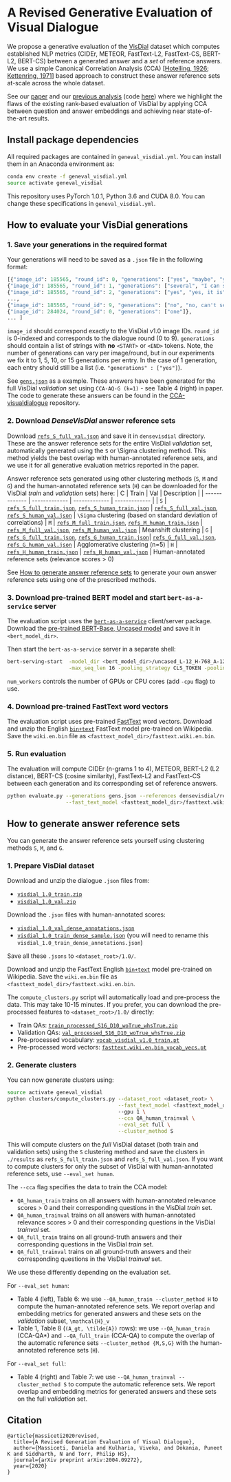 # A Revised Generative Evaluation of Visual Dialogue

We propose a generative evaluation of the [VisDial](http://www.visualdialog.org) dataset which computes established NLP metrics (CIDEr, METEOR, FastText-L2, FastText-CS, BERT-L2, BERT-CS) between a generated answer and a _set_ of reference answers. We use a simple Canonical Correlation Analysis (CCA) [[Hotelling, 1926](https://academic.oup.com/biomet/article/28/3-4/321/220073); [Kettenring, 1971](https://www.jstor.org/stable/2334380?seq=1#metadata_info_tab_contents)] based approach to construct these answer reference sets at-scale across the whole dataset.

See our [paper](https://arxiv.org/abs/2004.09272) and our [previous analysis](http://arxiv.org/abs/1812.06417) (code [here](https://github.com/danielamassiceti/CCA-visualdialogue)) where we highlight the flaws of the existing rank-based evaluation of VisDial by applying CCA between question and answer embeddings and achieving near state-of-the-art results.

## Install package dependencies

All required packages are contained in `geneval_visdial.yml`. You can install them in an Anaconda environment as:

```bash
conda env create -f geneval_visdial.yml
source activate geneval_visdial
```
This repository uses PyTorch 1.0.1, Python 3.6 and CUDA 8.0. You can change these specifications in `geneval_visdial.yml`.

## How to evaluate your VisDial generations

### 1. Save your generations in the required format

Your generations will need to be saved as a `.json` file in the following format:
```python
[{"image_id": 185565, "round_id": 0, "generations": ["yes", "maybe", "yes, I think so"]}, 
{"image_id": 185565, "round_id": 1, "generations": ["several", "I can see two", "2, I think", "not sure"]}, 
{"image_id": 185565, "round_id": 2, "generations": ["yes", "yes, it is"]}, 
..., 
{"image_id": 185565, "round_id": 9, "generations": ["no", "no, can't see"]}, 
{"image_id": 284024, "round_id": 0, "generations": ["one"]}, 
... ]
```
`image_id` should correspond exactly to the VisDial v1.0 image IDs. `round_id` is 0-indexed and corresponds to the dialogue round (0 to 9). `generations` should contain a list of strings with **no** `<START>` or `<END>` tokens. Note, the number of generations can vary per image/round, but in our experiments we fix it to 1, 5, 10, or 15 generations per entry. In the case of 1 generation, each entry should still be a list (i.e. `"generations" : ["yes"]`).

See [`gens.json`](https://github.com/danielamassiceti/cca_visdial/blob/geneval_visdial/gens.json) as a example. These answers have been generated for the full VisDial _validation_ set using `CCA-AQ-G (k=1)` - see Table 4 (right) in paper. The code to generate these answers can be found in the [CCA-visualdialogue](https://github.com/danielamassiceti/CCA-visualdialogue) repository.

### 2. Download _DenseVisDial_ answer reference sets

Download [`refs_S_full_val.json`](https://drive.google.com/uc?export=download&id=1HgmEDIUPZveFs4DfIsnLAosHjmWXWsmM) and save it in `densevisdial` directory. These are the answer reference sets for the entire VisDial _validation_ set, automatically generated using the `S` or \Sigma clustering method. This method yields the best overlap with human-annotated reference sets, and we use it for all generative evaluation metrics reported in the paper.

Answer reference sets generated using other clustering methods (`S`, `M` and `G`) and the human-annotated reference sets (`H`) can be downloaded for the VisDial _train_ and _validation_ sets) here:
| C | Train | Val | Description |
| ------------- | ------------- | ------------- | ------------- |
| `S`  | [`refs_S_full_train.json`](https://drive.google.com/uc?export=download&id=1RWz4x7-dUyFQDh5BqVz82jxnBUP7wJGA), [`refs_S_human_train.json`](https://drive.google.com/uc?export=download&id=15cJsQwLOOSVfCgLg_MzJoXXeneURG68_) | [`refs_S_full_val.json`](https://drive.google.com/uc?export=download&id=1HgmEDIUPZveFs4DfIsnLAosHjmWXWsmM), [`refs_S_human_val.json`](https://drive.google.com/uc?export=download&id=1t6utnkkoUPcljsecwSEwrKvMzMdadIDH)  | `\Sigma` clustering (based on standard deviation of correlations)
| `M`  | [`refs_M_full_train.json`](https://drive.google.com/uc?export=download&id=1KPkV4fGQIyWg0bS0_rqjhlw-eoJWMpez), [`refs_M_human_train.json`](https://drive.google.com/uc?export=download&id=1nqBWOklt-JiM5rJois0XoIue7P73u1yM) | [`refs_M_full_val.json`](https://drive.google.com/uc?export=download&id=1QGX24_8J-yHo6lltzDD4Dh-fKwtMb2Wv), [`refs_M_human_val.json`](https://drive.google.com/uc?export=download&id=1y7zGbcXriNZ_8qvAk-Ukr0jXPJUmtZMd) | Meanshift clustering
| `G`  | [`refs_G_full_train.json`](https://drive.google.com/uc?export=download&id=1S_UidG18z0-73mYPRsRfUbSBXH32o7lm), [`refs_G_human_train.json`](https://drive.google.com/uc?export=download&id=1hPdqwNn7TVYqziCwaNHNQgrngFysgLhO)| [`refs_G_full_val.json`](https://drive.google.com/uc?export=download&id=1ctTsJg4kayV4PluQx0Mu8EDqYGfXpIqD), [`refs_G_human_val.json`](https://drive.google.com/uc?export=download&id=1ujRluBr8qIYbZbMzzhOhXKwSrFu0pheC)  | Agglomerative clustering (n=5)
| `H`  | [`refs_H_human_train.json`](https://drive.google.com/uc?export=download&id=1d-LE3VNXTwTGcpd2ZDBq7GlfgntavW-k) | [`refs_H_human_val.json`](https://drive.google.com/uc?export=download&id=1ZDwmGj7dc4mc3e0UAD8sMH_nty5D92wa) | Human-annotated reference sets (relevance scores > 0)

See [How to generate answer reference sets](https://github.com/danielamassiceti/cca_visdial/blob/geneval_visdial/README.md#how-to-generate-answer-reference-sets) to generate your own answer reference sets using one of the prescribed methods.

### 3. Download pre-trained BERT model and start `bert-as-a-service` server

The evaluation script uses the [`bert-as-a-service`](https://github.com/hanxiao/bert-as-service) client/server package. Download the [pre-trained BERT-Base, Uncased model](https://storage.googleapis.com/bert_models/2018_10_18/uncased_L-12_H-768_A-12.zip) and save it in `<bert_model_dir>`.

Then start the `bert-as-a-service` server in a separate shell:
```bash
bert-serving-start  -model_dir <bert_model_dir>/uncased_L-12_H-768_A-12 -num_worker 2 \
                    -max_seq_len 16 -pooling_strategy CLS_TOKEN -pooling_layer -1
```
`num_workers` controls the number of GPUs or CPU cores (add `-cpu` flag) to use.

### 4. Download pre-trained FastText word vectors

The evaluation script uses pre-trained [FastText](https://fasttext.cc) word vectors. Download and unzip the English [`bin+text`](https://dl.fbaipublicfiles.com/fasttext/vectors-wiki/wiki.en.zip) FastText model pre-trained on Wikipedia. Save the `wiki.en.bin` file as `<fasttext_model_dir>/fasttext.wiki.en.bin`.

### 5. Run evaluation

The evaluation will compute CIDEr (n-grams 1 to 4), METEOR, BERT-L2 (L2 distance), BERT-CS (cosine similarity), FastText-L2 and FastText-CS between each generation and its corresponding set of reference answers.

```bash
python evaluate.py --generations gens.json --references densevisdial/refs_S_val.json> \
                   --fast_text_model <fasttext_model_dir>/fasttext.wiki.en.bin
```

## How to generate answer reference sets

You can generate the answer reference sets yourself using clustering methods `S`, `M`, and `G`.

### 1. Prepare VisDial dataset

Download and unzip the dialogue `.json` files from:
* [`visdial_1.0_train.zip`](https://www.dropbox.com/s/ix8keeudqrd8hn8/visdial_1.0_train.zip?dl=1)
* [`visdial_1.0_val.zip`](https://www.dropbox.com/s/ibs3a0zhw74zisc/visdial_1.0_val.zip?dl=1)

Download the `.json` files with human-annotated scores:
* [`visdial_1.0_val_dense_annotations.json`](https://www.dropbox.com/s/3knyk09ko4xekmc/visdial_1.0_val_dense_annotations.json?dl=1)
* [`visdial_1.0_train_dense_sample.json`](https://www.dropbox.com/s/1ajjfpepzyt3q4m/visdial_1.0_train_dense_sample.json?dl=1) (you will need to rename this `visdial_1.0_train_dense_annotations.json`)

Save all these `.jsons` to `<dataset_root>/1.0/`. 

Download and unzip the FastText English [`bin+text`](https://dl.fbaipublicfiles.com/fasttext/vectors-wiki/wiki.en.zip) model pre-trained on Wikipedia. Save the `wiki.en.bin` file as `<fasttext_model_dir>/fasttext.wiki.en.bin`.

The `compute_clusters.py` script will automatically load and pre-process the data. This may take 10-15 minutes. If you prefer, you can download the pre-processed features to `<dataset_root>/1.0/` directly:
* Train QAs: [`train_processed_S16_D10_woTrue_whsTrue.zip`](https://drive.google.com/uc?export=download&id=19qYK-i9ASSVmyN-n7gNs_7IEqqqUPjsP)
* Validation QAs: [`val_processed_S16_D10_woTrue_whsTrue.zip`](https://drive.google.com/uc?export=download&id=1NVoWCX691yH_bXmMkAGSHuOBNNT5Tn-f)
* Pre-processed vocabulary: [`vocab_visdial_v1.0_train.pt`](https://drive.google.com/uc?export=download&id=1h48U0KP2y72kYbueNPBUyCQXW0F3JV59)
* Pre-processed word vectors: [`fasttext.wiki.en.bin_vocab_vecs.pt`](https://drive.google.com/uc?export=download&id=1vMAPwk7EpjUaBwx3i_2xhW0wcaP5jCO4)

### 2. Generate clusters

You can now generate clusters using:
```bash
source activate geneval_visdial
python clusters/compute_clusters.py --dataset_root <dataset_root> \
                                    --fast_text_model <fasttext_model_dir>/fasttext.wiki.en.bin
                                    --gpu 1 \
                                    --cca QA_human_trainval \
                                    --eval_set full \
                                    --cluster_method S
```

This will compute clusters on the _full_ VisDial dataset (both train and validation sets) using the `S` clustering method and save the clusters in `./results` as `refs_S_full_train.json` and `refs_S_full_val.json`. If you want to compute clusters for only the subset of VisDial with human-annotated reference sets, use `--eval_set human`.

The `--cca` flag specifies the data to train the CCA model:
* `QA_human_train` trains on all answers with human-annotated relevance scores > 0 and their corresponding questions in the VisDial _train_ set.
* `QA_human_trainval` trains on all answers with human-annotated relevance scores > 0 and their corresponding questions in the VisDial _trainval_ set.
* `QA_full_train` trains on all ground-truth answers and their corresponding questions in the VisDial _train_ set.
* `QA_full_trainval` trains on all ground-truth answers and their corresponding questions in the VisDial _trainval_ set.

We use these differently depending on the evaluation set.

For `--eval_set human`:
* Table 4 (left), Table 6: we use `--QA_human_train --cluster_method H` to compute the human-annotated reference sets. We report overlap and embedding metrics for generated answers and these sets on the _validation_ subset, `\mathcal{H}_v`
* Table 1, Table 8 (`(A_gt, \tilde{A})` rows): we use `--QA_human_train` (CCA-QA*) and `--QA_full_train` (CCA-QA) to compute the overlap of the automatic reference sets `--cluster_method {M,S,G}` with the human-annotated reference sets (`H`).

For `--eval_set full`:
* Table 4 (right) and Table 7: we use `--QA_human_trainval --cluster_method S` to compute the automatic reference sets. We report overlap and embedding metrics for generated answers and these sets on the full _validation_ set.

## Citation

```
@article{massiceti2020revised,
  title={A Revised Generation Evaluation of Visual Dialogue},
  author={Massiceti, Daniela and Kulharia, Viveka, and Dokania, Puneet K and Siddharth, N and Torr, Philip HS},
  journal={arXiv preprint arXiv:2004.09272},
  year={2020}
}
```
